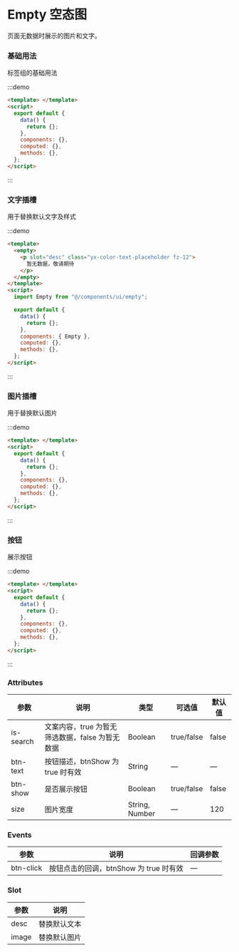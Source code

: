 # Empty 空态图

页面无数据时展示的图片和文字。

### 基础用法

标签组的基础用法

:::demo

```html
<template> </template>
<script>
  export default {
    data() {
      return {};
    },
    components: {},
    computed: {},
    methods: {},
  };
</script>
```

:::

### 文字插槽

用于替换默认文字及样式

:::demo

```html
<template>
  <empty>
    <p slot="desc" class="yx-color-text-placeholder fz-12">
      暂无数据，敬请期待
    </p>
  </empty>
</template>
<script>
  import Empty from "@/components/ui/empty";

  export default {
    data() {
      return {};
    },
    components: { Empty },
    computed: {},
    methods: {},
  };
</script>
```

:::

### 图片插槽

用于替换默认图片

:::demo

```html
<template> </template>
<script>
  export default {
    data() {
      return {};
    },
    components: {},
    computed: {},
    methods: {},
  };
</script>
```

:::

### 按钮

展示按钮

:::demo

```html
<template> </template>
<script>
  export default {
    data() {
      return {};
    },
    components: {},
    computed: {},
    methods: {},
  };
</script>
```

:::

### Attributes

| 参数      | 说明                                            | 类型           | 可选值     | 默认值 |
| --------- | ----------------------------------------------- | -------------- | ---------- | ------ |
| is-search | 文案内容，true 为暂无筛选数据，false 为暂无数据 | Boolean        | true/false | false  |
| btn-text  | 按钮描述，btnShow 为 true 时有效                | String         | —          | —      |
| btn-show  | 是否展示按钮                                    | Boolean        | true/false | false  |
| size      | 图片宽度                                        | String, Number | —          | 120    |

### Events

| 参数      | 说明                                   | 回调参数 |
| --------- | -------------------------------------- | -------- |
| btn-click | 按钮点击的回调，btnShow 为 true 时有效 | —        |

### Slot

| 参数  | 说明         |
| ----- | ------------ |
| desc  | 替换默认文本 |
| image | 替换默认图片 |
